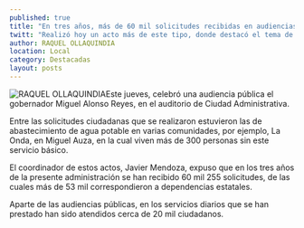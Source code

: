 ```yaml
---
published: true
title: "En tres años, más de 60 mil solicitudes recibidas en audiencias públicas de Godezac"
twitt: "Realizó hoy un acto más de este tipo, donde destacó el tema de abastecimiento de agua potable"
author: RAQUEL OLLAQUINDIA
location: Local
category: Destacadas
layout: posts
---
```


![RAQUEL OLLAQUINDIA](http://i.imgur.com/AKTSe7Jm.jpg)Este jueves, celebró una audiencia pública el gobernador Miguel Alonso Reyes, en el auditorio de Ciudad Administrativa.

Entre las solicitudes ciudadanas que se realizaron estuvieron las de abastecimiento de agua potable en varias comunidades, por ejemplo, La Onda, en Miguel Auza, en la cual viven más de 300 personas sin este servicio básico.

El coordinador de estos actos, Javier Mendoza, expuso que en los tres años de la presente administración se han recibido 60 mil 255 solicitudes, de las cuales más de 53 mil correspondieron a dependencias estatales.

Aparte de las audiencias públicas, en los servicios diarios que se han prestado han sido atendidos cerca de 20 mil ciudadanos.
